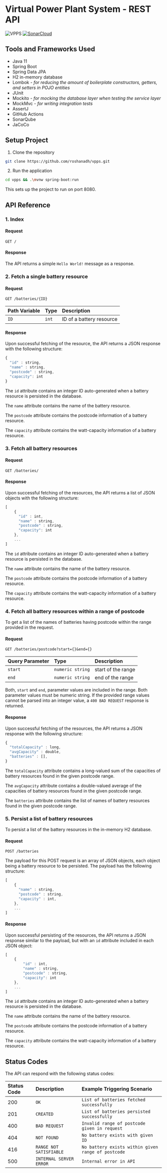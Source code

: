 # Virtual Power Plant System - REST API
![VPPS](https://github.com/roshanadh/vpps/actions/workflows/maven.yml/badge.svg?branch=main)
[![SonarCloud](https://sonarcloud.io/images/project_badges/sonarcloud-black.svg)](https://sonarcloud.io/summary/new_code?id=np.com.roshanadhikary%3Avpps)
## Tools and Frameworks Used
* Java 11
* Spring Boot
* Spring Data JPA
* H2 in-memory database
* Lombok - *for reducing the amount of boilerplate constructors, getters, and setters in POJO entities* 
* JUnit
* Mockito - *for mocking the database layer when testing the service layer*
* MockMvc - *for writing integration tests*
* AssertJ
* GitHub Actions
* SonarQube
* JaCoCo

## Setup Project
1. Clone the repository
```sh
git clone https://github.com/roshanadh/vpps.git
```
2. Run the application
```sh
cd vpps && .\mvnw spring-boot:run
```

This sets up the project to run on port 8080.

## API Reference

### 1. Index

#### Request
```http
GET /
```

#### Response

The API returns a simple `Hello World!` message as a response.

### 2. Fetch a single battery resource

#### Request
```http
GET /batteries/{ID}
```

| Path Variable | Type  | Description              |
|:--------------|:------|:-------------------------|
| `ID`          | `int` | ID of a battery resource |

#### Response

Upon successful fetching of the resource, the API returns a JSON response with the following structure:

```javascript
{
  "id" : string,
  "name" : string,
  "postcode" : string,
  "capacity": int
}
```

The `id` attribute contains an integer ID auto-generated when a battery resource is persisted in the database. 

The `name` attribute contains the name of the battery resource.

The `postcode` attribute contains the postcode information of a battery resource.

The `capacity` attribute contains the watt-capacity information of a battery resource.

### 3. Fetch all battery resources

#### Request
```http
GET /batteries/
```

#### Response

Upon successful fetching of the resources, the API returns a list of JSON objects with the following structure:

```javascript
[
    {
      "id" : int,
      "name" : string,
      "postcode" : string,
      "capacity": int
    },
    ...
]
```

The `id` attribute contains an integer ID auto-generated when a battery resource is persisted in the database.

The `name` attribute contains the name of the battery resource.

The `postcode` attribute contains the postcode information of a battery resource.

The `capacity` attribute contains the watt-capacity information of a battery resource.

### 4. Fetch all battery resources within a range of postcode

To get a list of the names of batteries having postcode within the range provided in the request.
#### Request
```http
GET /batteries/postcode?start={}&end={}
```

| Query Parameter | Type             | Description                    |
|:----------------|:-----------------|:-------------------------------|
| `start`         | `numeric string` | start of the range |
| `end`           | `numeric string` | end of the range    |

Both, `start` and `end`, parameter values are included in the range.
Both parameter values must be numeric string. If the provided range values cannot be parsed into an integer value, a `400 BAD REQUEST` response is returned.

#### Response

Upon successful fetching of the resources, the API returns a JSON response with the following structure:

```javascript
{
  "totalCapacity" : long,
  "avgCapacity" : double,
  "batteries" : [],
}
```

The `totalCapacity` attribute contains a long-valued sum of the capacities of battery resources found in the given postcode range.

The `avgCapacity` attribute contains a double-valued average of the capacities of battery resources found in the given postcode range.

The `batteries` attribute contains the list of names of battery resources found in the given postcode range.

### 5. Persist a list of battery resources

To persist a list of the battery resources in the in-memory H2 database.

#### Request
```http
POST /batteries
```

The payload for this POST request is an array of JSON objects, each object being a battery resource to be persisted.
The payload has the following structure:
```javascript
[
    {
      "name" : string,
      "postcode" : string,
      "capacity" : int,
    },
    ...
]
```

#### Response

Upon successful persisting of the resources, the API returns a JSON response similar to the payload, but with an `id` attribute included in each JSON object:

```javascript
[
    {
        "id" : int,
        "name" : string,
        "postcode" : string,
        "capacity": int
    },
    ...
]
```

The `id` attribute contains an integer ID auto-generated when a battery resource is persisted in the database.

The `name` attribute contains the name of the battery resource.

The `postcode` attribute contains the postcode information of a battery resource.

The `capacity` attribute contains the watt-capacity information of a battery resource.

## Status Codes

The API can respond with the following status codes:

| Status Code | Description             | Example Triggering Scenario                        |
|:------------|:------------------------|:---------------------------------------------------|
| 200         | `OK`                    | `List of batteries fetched successfully`           |
| 201         | `CREATED`               | `List of batteries persisted successfully`         |
| 400         | `BAD REQUEST`           | `Invalid range of postcode given in request`       |
| 404         | `NOT FOUND`             | `No battery exists with given ID`                  |
| 416         | `RANGE NOT SATISFIABLE` | `No battery exists within given range of postcode` |
| 500         | `INTERNAL SERVER ERROR` | `Internal error in API`                            |
